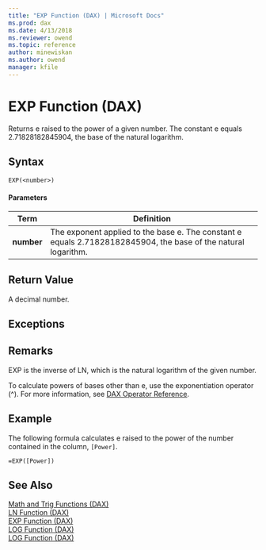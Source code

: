 ```yaml
---
title: "EXP Function (DAX) | Microsoft Docs"
ms.prod: dax
ms.date: 4/13/2018
ms.reviewer: owend
ms.topic: reference
author: minewiskan
ms.author: owend
manager: kfile
---
```

# EXP Function (DAX)
Returns e raised to the power of a given number. The constant e equals 2.71828182845904, the base of the natural logarithm.  
  
## Syntax  
  
```  
EXP(<number>)  
```  
  
#### Parameters  
  
|Term|Definition|  
|--------|--------------|  
|**number**|The exponent applied to the base e. The constant e equals 2.71828182845904, the base of the natural logarithm.|  
  
## Return Value  
A decimal number.  
  
## Exceptions  
  
## Remarks  
EXP is the inverse of LN, which is the natural logarithm of the given number.  
  
To calculate powers of bases other than e, use the exponentiation operator (^). For more information, see [DAX Operator Reference](dax-operator-reference.md).  
  
## Example  
The following formula calculates e raised to the power of the number contained in the column, `[Power]`.  
  
```  
=EXP([Power])  
```  
  
## See Also  
[Math and Trig Functions &#40;DAX&#41;](math-and-trig-functions-dax.md)  
[LN Function &#40;DAX&#41;](ln-function-dax.md)  
[EXP Function &#40;DAX&#41;](exp-function-dax.md)  
[LOG Function &#40;DAX&#41;](log-function-dax.md)  
[LOG Function &#40;DAX&#41;](log-function-dax.md)  
  
